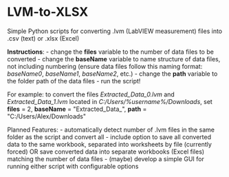 # LVM-to-XLSX

Simple Python scripts for converting .lvm (LabVIEW measurement) files into .csv (text) or .xlsx (Excel)

  **Instructions**:
    - change the **files** variable to the number of data files to be converted
    - change the **baseName** variable to name structure of data files, not including numbering
        (ensure data files follow this naming format: _baseName0_, _baseName1_, _baseName2_, etc.)
    - change the **path** variable to the folder path of the data files
    - run the script!

For example: to convert the files _Extracted_Data_0.lvm_ and _Extracted_Data_1.lvm_ located in _C:/Users/%username%/Downloads_, set **files** = 2, **baseName** = "Extracted_Data_", **path** = "C:/Users/Alex/Downloads"

  Planned Features:
    - automatically detect number of .lvm files in the same folder as the script and convert all
    - include option to save all converted data to the same workbook, separated into worksheets by file (currently forced)
        OR save converted data into separate workbooks (Excel files) matching the number of data files
    - (maybe) develop a simple GUI for running either script with configurable options
